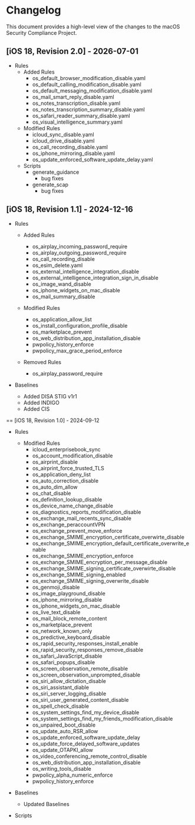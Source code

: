 # Changelog

This document provides a high-level view of the changes to the macOS Security Compliance Project.

## [iOS 18, Revision 2.0] - 2026-07-01
* Rules
  * Added Rules
    * os_default_browser_modification_disable.yaml
    * os_default_calling_modification_disable.yaml
    * os_default_messaging_modification_disable.yaml
    * os_mail_smart_reply_disable.yaml
    * os_notes_transcription_disable.yaml
    * os_notes_transcription_summary_disable.yaml
    * os_safari_reader_summary_disable.yaml
    * os_visual_intelligence_summary.yaml
  * Modified Rules
    * icloud_sync_disable.yaml
    * icloud_drive_disable.yaml
    * os_call_recording_disable.yaml
    * os_iphone_mirroring_disable.yaml
    * os_update_enforced_software_update_delay.yaml
  * Scripts
    * generate_guidance
      * bug fixes
    * generate_scap
      * bug fixes

## [iOS 18, Revision 1.1] - 2024-12-16
* Rules
  * Added Rules
    * os_airplay_incoming_password_require
    * os_airplay_outgoing_password_require
    * os_call_recording_disable
    * os_esim_delete.yaml
    * os_external_intelligence_integration_disable
    * os_external_intelligence_integration_sign_in_disable
    * os_image_wand_disable
    * os_iphone_widgets_on_mac_disable
    * os_mail_summary_disable

  * Modified Rules
    * os_application_allow_list
    * os_install_configuration_profile_disable
    * os_marketplace_prevent
    * os_web_distribution_app_installation_disable
    * pwpolicy_history_enforce
    * pwpolicy_max_grace_period_enforce

  * Removed Rules
    * os_airplay_password_require

* Baselines
    * Added DISA STIG v1r1
    * Added INDIGO
    * Added CIS

== [iOS 18, Revision 1.0] - 2024-09-12
* Rules
  * Modified Rules
    * icloud_enterprisebook_sync
    * os_account_modification_disable
    * os_airprint_disable
    * os_airprint_force_trusted_TLS
    * os_application_deny_list
    * os_auto_correction_disable
    * os_auto_dim_allow
    * os_chat_disable
    * os_definition_lookup_disable
    * os_device_name_change_disable
    * os_diagnostics_reports_modification_disable
    * os_exchange_mail_recents_sync_disable
    * os_exchange_peraccountVPN
    * os_exchange_prevent_move_enforce
    * os_exchange_SMIME_encryption_certificate_overwirte_disable
    * os_exchange_SMIME_encryption_default_certificate_overwrite_enable
    * os_exchange_SMIME_encryption_enforce
    * os_exchange_SMIME_encryption_per_message_disable
    * os_exchange_SMIME_signing_certificate_overwirte_disable
    * os_exchange_SMIME_signing_enabled
    * os_exchange_SMIME_signing_overwrite_disable
    * os_genmoji_disable
    * os_image_playground_disable
    * os_iphone_mirroring_disable
    * os_iphone_widgets_on_mac_disable
    * os_live_text_disable
    * os_mail_block_remote_content
    * os_marketplace_prevent
    * os_network_known_only
    * os_predictive_keyboard_disable
    * os_rapid_security_responses_install_enable
    * os_rapid_security_responses_remove_disable
    * os_safari_JavaScript_disable
    * os_safari_popups_disable
    * os_screen_observation_remote_disable
    * os_screen_observation_unprompted_disable
    * os_siri_allow_dictation_disable
    * os_siri_assistant_diable
    * os_siri_server_logging_disable
    * os_siri_user_generated_content_disable
    * os_spell_check_disable
    * os_system_settings_find_my_device_disable
    * os_system_settings_find_my_friends_modification_disable
    * os_unpaired_boot_disable
    * os_update_auto_RSR_allow
    * os_update_enforced_software_update_delay
    * os_update_force_delayed_software_updates
    * os_update_OTAPKI_allow
    * os_video_conferencing_remote_control_disable
    * os_web_distribution_app_installation_disable
    * os_writing_tools_disable
    * pwpolicy_alpha_numeric_enforce
    * pwpolicy_history_enforce

* Baselines
  * Updated Baselines

* Scripts
